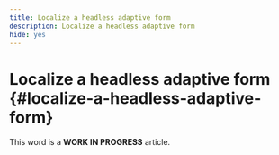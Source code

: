 ```yaml
---
title: Localize a headless adaptive form
description: Localize a headless adaptive form
hide: yes
---
```


# Localize a headless adaptive form {#localize-a-headless-adaptive-form}

<span class="preview"> This word is a **WORK IN PROGRESS** article.</span>
